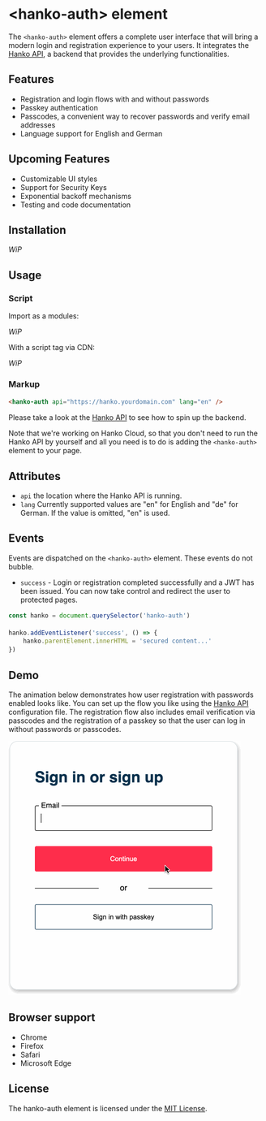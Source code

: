 # &lt;hanko-auth&gt; element

The `<hanko-auth>` element offers a complete user interface that will bring a modern
login and registration experience to your users. It integrates the [Hanko API](../backend/README.md),
a backend that provides the underlying functionalities.

## Features

* Registration and login flows with and without passwords
* Passkey authentication
* Passcodes, a convenient way to recover passwords and verify email addresses
* Language support for English and German

## Upcoming Features

* Customizable UI styles
* Support for Security Keys
* Exponential backoff mechanisms
* Testing and code documentation

## Installation

_WiP_

## Usage

### Script

Import as a modules:

_WiP_

With a script tag via CDN:

_WiP_

### Markup

```html
<hanko-auth api="https://hanko.yourdomain.com" lang="en" />
```

Please take a look at the [Hanko API](../backend/README.md) to see how to spin up the backend.

Note that we're working on Hanko Cloud, so that you don't need to run the Hanko API by yourself and all you need is to
do is adding the `<hanko-auth>` element to your page.

## Attributes

- `api` the location where the Hanko API is running.
- `lang` Currently supported values are "en" for English and "de" for German. If the value is omitted, "en" is used.

## Events

Events are dispatched on the `<hanko-auth>` element. These events do not bubble.

- `success` - Login or registration completed successfully and a JWT has been issued. You can now take control and redirect the user to protected pages.

```js
const hanko = document.querySelector('hanko-auth')

hanko.addEventListener('success', () => {
    hanko.parentElement.innerHTML = 'secured content...'
})
```

## Demo

The animation below demonstrates how user registration with passwords enabled looks like. You can set up the flow you
like using the [Hanko API](../backend/README.md) configuration file. The registration flow also includes email
verification via passcodes and the registration of a passkey so that the user can log in without passwords or passcodes.

![](demo.gif)

## Browser support

- Chrome
- Firefox
- Safari
- Microsoft Edge

## License

The hanko-auth element is licensed under the [MIT License](LICENSE).
